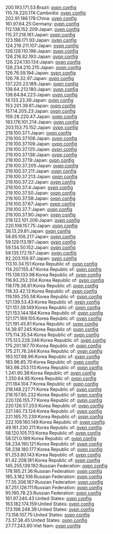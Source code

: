 200.193.171.53:Brazil: [ovpn config](vpn/200_193_171_53.ovpn)  
110.74.220.174:Cambodia: [ovpn config](vpn/110_74_220_174.ovpn)  
202.91.186.178:China: [ovpn config](vpn/202_91_186_178.ovpn)  
161.97.64.25:Germany: [ovpn config](vpn/161_97_64_25.ovpn)  
112.138.152.209:Japan: [ovpn config](vpn/112_138_152_209.ovpn)  
115.37.218.161:Japan: [ovpn config](vpn/115_37_218_161.ovpn)  
123.198.171.93:Japan: [ovpn config](vpn/123_198_171_93.ovpn)  
124.219.211.107:Japan: [ovpn config](vpn/124_219_211_107.ovpn)  
126.126.110.196:Japan: [ovpn config](vpn/126_126_110_196.ovpn)  
126.216.82.193:Japan: [ovpn config](vpn/126_216_82_193.ovpn)  
126.224.130.134:Japan: [ovpn config](vpn/126_224_130_134.ovpn)  
126.234.210.215:Japan: [ovpn config](vpn/126_234_210_215.ovpn)  
126.76.59.194:Japan: [ovpn config](vpn/126_76_59_194.ovpn)  
126.78.32.97:Japan: [ovpn config](vpn/126_78_32_97.ovpn)  
137.220.23.189:Japan: [ovpn config](vpn/137_220_23_189.ovpn)  
138.64.213.180:Japan: [ovpn config](vpn/138_64_213_180.ovpn)  
138.64.84.223:Japan: [ovpn config](vpn/138_64_84_223.ovpn)  
14.133.23.39:Japan: [ovpn config](vpn/14_133_23_39.ovpn)  
153.201.39.81:Japan: [ovpn config](vpn/153_201_39_81.ovpn)  
157.14.205.23:Japan: [ovpn config](vpn/157_14_205_23.ovpn)  
159.28.220.47:Japan: [ovpn config](vpn/159_28_220_47.ovpn)  
183.176.101.214:Japan: [ovpn config](vpn/183_176_101_214.ovpn)  
203.153.75.152:Japan: [ovpn config](vpn/203_153_75_152.ovpn)  
219.100.37.1:Japan: [ovpn config](vpn/219_100_37_1.ovpn)  
219.100.37.108:Japan: [ovpn config](vpn/219_100_37_108.ovpn)  
219.100.37.109:Japan: [ovpn config](vpn/219_100_37_109.ovpn)  
219.100.37.125:Japan: [ovpn config](vpn/219_100_37_125.ovpn)  
219.100.37.138:Japan: [ovpn config](vpn/219_100_37_138.ovpn)  
219.100.37.19:Japan: [ovpn config](vpn/219_100_37_19.ovpn)  
219.100.37.205:Japan: [ovpn config](vpn/219_100_37_205.ovpn)  
219.100.37.211:Japan: [ovpn config](vpn/219_100_37_211.ovpn)  
219.100.37.213:Japan: [ovpn config](vpn/219_100_37_213.ovpn)  
219.100.37.22:Japan: [ovpn config](vpn/219_100_37_22.ovpn)  
219.100.37.4:Japan: [ovpn config](vpn/219_100_37_4.ovpn)  
219.100.37.50:Japan: [ovpn config](vpn/219_100_37_50.ovpn)  
219.100.37.58:Japan: [ovpn config](vpn/219_100_37_58.ovpn)  
219.100.37.67:Japan: [ovpn config](vpn/219_100_37_67.ovpn)  
219.100.37.7:Japan: [ovpn config](vpn/219_100_37_7.ovpn)  
219.100.37.90:Japan: [ovpn config](vpn/219_100_37_90.ovpn)  
219.122.101.208:Japan: [ovpn config](vpn/219_122_101_208.ovpn)  
220.108.157.75:Japan: [ovpn config](vpn/220_108_157_75.ovpn)  
36.13.29.81:Japan: [ovpn config](vpn/36_13_29_81.ovpn)  
58.85.108.217:Japan: [ovpn config](vpn/58_85_108_217.ovpn)  
59.129.113.197:Japan: [ovpn config](vpn/59_129_113_197.ovpn)  
59.134.50.152:Japan: [ovpn config](vpn/59_134_50_152.ovpn)  
59.135.172.157:Japan: [ovpn config](vpn/59_135_172_157.ovpn)  
92.203.159.97:Japan: [ovpn config](vpn/92_203_159_97.ovpn)  
113.10.34.151:Korea Republic of: [ovpn config](vpn/113_10_34_151.ovpn)  
114.207.155.47:Korea Republic of: [ovpn config](vpn/114_207_155_47.ovpn)  
115.139.133.98:Korea Republic of: [ovpn config](vpn/115_139_133_98.ovpn)  
116.93.252.204:Korea Republic of: [ovpn config](vpn/116_93_252_204.ovpn)  
118.176.36.81:Korea Republic of: [ovpn config](vpn/118_176_36_81.ovpn)  
118.33.42.13:Korea Republic of: [ovpn config](vpn/118_33_42_13.ovpn)  
119.195.255.58:Korea Republic of: [ovpn config](vpn/119_195_255_58.ovpn)  
121.139.53.43:Korea Republic of: [ovpn config](vpn/121_139_53_43.ovpn)  
121.151.39.149:Korea Republic of: [ovpn config](vpn/121_151_39_149.ovpn)  
121.153.144.184:Korea Republic of: [ovpn config](vpn/121_153_144_184.ovpn)  
121.171.169.105:Korea Republic of: [ovpn config](vpn/121_171_169_105.ovpn)  
121.191.45.81:Korea Republic of: [ovpn config](vpn/121_191_45_81.ovpn)  
14.39.97.245:Korea Republic of: [ovpn config](vpn/14_39_97_245.ovpn)  
175.114.35.54:Korea Republic of: [ovpn config](vpn/175_114_35_54.ovpn)  
175.123.228.246:Korea Republic of: [ovpn config](vpn/175_123_228_246.ovpn)  
175.201.167.70:Korea Republic of: [ovpn config](vpn/175_201_167_70.ovpn)  
175.211.76.244:Korea Republic of: [ovpn config](vpn/175_211_76_244.ovpn)  
183.107.88.96:Korea Republic of: [ovpn config](vpn/183_107_88_96.ovpn)  
183.96.85.70:Korea Republic of: [ovpn config](vpn/183_96_85_70.ovpn)  
183.98.253.113:Korea Republic of: [ovpn config](vpn/183_98_253_113.ovpn)  
1.241.90.38:Korea Republic of: [ovpn config](vpn/1_241_90_38.ovpn)  
1.250.64.95:Korea Republic of: [ovpn config](vpn/1_250_64_95.ovpn)  
211.184.104.7:Korea Republic of: [ovpn config](vpn/211_184_104_7.ovpn)  
218.148.227.71:Korea Republic of: [ovpn config](vpn/218_148_227_71.ovpn)  
218.157.85.232:Korea Republic of: [ovpn config](vpn/218_157_85_232.ovpn)  
220.126.155.77:Korea Republic of: [ovpn config](vpn/220_126_155_77.ovpn)  
220.126.57.203:Korea Republic of: [ovpn config](vpn/220_126_57_203.ovpn)  
221.140.73.124:Korea Republic of: [ovpn config](vpn/221_140_73_124.ovpn)  
221.165.70.239:Korea Republic of: [ovpn config](vpn/221_165_70_239.ovpn)  
222.109.160.149:Korea Republic of: [ovpn config](vpn/222_109_160_149.ovpn)  
49.161.230.211:Korea Republic of: [ovpn config](vpn/49_161_230_211.ovpn)  
58.120.105.113:Korea Republic of: [ovpn config](vpn/58_120_105_113.ovpn)  
58.121.0.199:Korea Republic of: [ovpn config](vpn/58_121_0_199.ovpn)  
58.234.190.121:Korea Republic of: [ovpn config](vpn/58_234_190_121.ovpn)  
58.238.180.177:Korea Republic of: [ovpn config](vpn/58_238_180_177.ovpn)  
61.253.80.143:Korea Republic of: [ovpn config](vpn/61_253_80_143.ovpn)  
61.42.208.181:Korea Republic of: [ovpn config](vpn/61_42_208_181.ovpn)  
145.255.139.192:Russian Federation: [ovpn config](vpn/145_255_139_192.ovpn)  
178.185.21.36:Russian Federation: [ovpn config](vpn/178_185_21_36.ovpn)  
185.3.182.106:Russian Federation: [ovpn config](vpn/185_3_182_106.ovpn)  
77.35.206.167:Russian Federation: [ovpn config](vpn/77_35_206_167.ovpn)  
87.251.126.111:Russian Federation: [ovpn config](vpn/87_251_126_111.ovpn)  
95.190.78.23:Russian Federation: [ovpn config](vpn/95_190_78_23.ovpn)  
161.97.240.43:United States: [ovpn config](vpn/161_97_240_43.ovpn)  
163.182.174.159:United States: [ovpn config](vpn/163_182_174_159.ovpn)  
173.198.248.39:United States: [ovpn config](vpn/173_198_248_39.ovpn)  
73.158.107.75:United States: [ovpn config](vpn/73_158_107_75.ovpn)  
73.37.38.45:United States: [ovpn config](vpn/73_37_38_45.ovpn)  
27.77.243.90:Viet Nam: [ovpn config](vpn/27_77_243_90.ovpn)  
